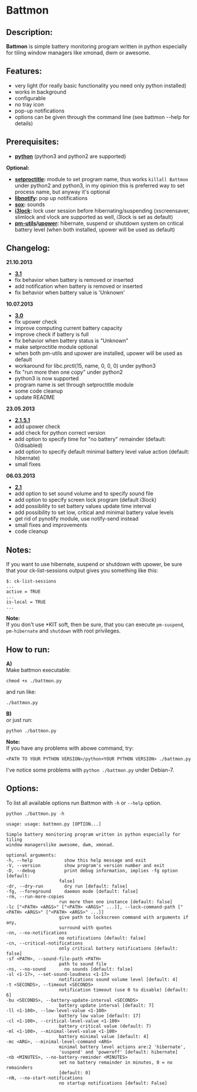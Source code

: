 # Battmon

## Description:
**Battmon** is simple battery monitoring program written in python especially for tiling window managers like xmonad, dwm or awesome.

## Features:
* very light (for really basic functionality you need only python installed)
* works in background
* configurable
* no tray icon
* pop-up notifications
* options can be given through the command line (see battmon --help for details)

## Prerequisites:
* **[python](http://python.org/download/)** (python3 and python2 are supported)

**Optional:** 
* **[setproctitle](https://code.google.com/p/py-setproctitle/):** module to set program name, thus works `killall Battmon` under python2 and python3, 
in my opinion this is preferred way to set process name, but anyway it's optional  
* **[libnotify](https://developer.gnome.org/libnotify/):** pop up notifications
* **[sox](http://sox.sourceforge.net/):** sounds
* **[i3lock](http://i3wm.org/i3lock/):** lock user session before hibernating/suspending (xscreensaver, slimlock and vlock are supported as well, i3lock is set as default)
* **[pm-utils](http://pm-utils.freedesktop.org/wiki/)/[upower](http://upower.freedesktop.org/):** hibernate, suspend or shutdown system on critical battery level (when both installed, upower will be used as default)

## Changelog:
**21.10.2013**
* **[3.1](https://github.com/nictki/Battmon/releases/3.1)**
* fix behavior when battery is removed or inserted
* add notification when battery is removed or inserted
* fix behavior when battery value is 'Unknown'

**10.07.2013**
* **[3.0](https://github.com/nictki/Battmon/releases/3.0)**
* fix upower check
* improve computing current battery capacity 
* improve check if battery is full
* fix behavior when battery status is "Unknown"
* make setproctitle module optional
* when both pm-utils and upower are installed, upower will be used as default
* workaround for libc.prctl(15, name, 0, 0, 0) under python3
* fix "run more then one copy" under python2
* python3 is now supported 
* program name is set through setproctitle module
* some code cleanup
* update README

**23.05.2013**
* **[2.1.5.1](https://github.com/nictki/Battmon/releases/2.1.5.1)**
* add upower check
* add check for python correct version
* add option to specify time for "no battery" remainder (default: 0/disabled)
* add option to specify default minimal battery level value action (default: hibernate)
* small fixes

**06.03.2013**
* **[2.1](https://github.com/nictki/Battmon/releases/2.1)**
* add option to set sound volume and to specify sound file
* add option to specify screen lock program (default i3lock)
* add possibility to set battery values update time interval
* add possibility to set low, critical and minimal battery value levels
* get rid of pynotify module, use notify-send instead
* small fixes and improvements
* code cleanup

## Notes:
If you want to use hibernate, suspend or shutdown with upower, be sure that your ck-list-sessions output gives you something like this:
 
	$: ck-list-sessions
   	...
   	active = TRUE
   	...
   	is-local = TRUE
   	...

**Note:**  
If you don't use *KIT soft, then be sure, that you can execute `pm-suspend`, `pm-hibernate` and `shutdown` with root privileges. 

## How to run:
**A)**  
Make battmon executable:
	
	chmod +x ./battmon.py

and run like:

	./battmon.py 

**B)**  
or just run:

    python ./battmon.py

**Note:**  
If you have any problems with abowe command, try:

	<PATH TO YOUR PYTHON VERSION>/python<YOUR PYTHON VERSION> ./battmon.py 
	
I've notice some problems with `python ./battmon.py` under Debian-7.

## Options:
To list all available options run Battmon with `-h` or `--help` option.
	
	python ./battmon.py -h

    usage: usage: battmon.py [OPTION...]

    Simple battery monitoring program written in python especially for tiling
    window managerslike awesome, dwm, xmonad.

    optional arguments:
    -h, --help            show this help message and exit
    -V, --version         show program's version number and exit
    -D, --debug           print debug information, implies -fg option [default:
                        false]
    -dr, --dry-run        dry run [default: false]
    -fg, --foreground     daemon mode [default: false]
    -rm, --run-more-copies
                        run more then one instance [default: false]
    -lc ["<PATH> <ARGS>" ["<PATH> <ARGS>" ...]], --lock-command-path ["<PATH> <ARGS>" ["<PATH> <ARGS>" ...]]
                        give path to lockscreen command with arguments if any,
                        surround with quotes
    -nn, --no-notifications
                        no notifications [default: false]
    -cn, --critical-notifications
                        only critical battery notifications [default: false]
    -sf <PATH>, --sound-file-path <PATH>
                        path to sound file
    -ns, --no-sound       no sounds [default: false]
    -sl <1-17>, --set-sound-loudness <1-17>
                        notifications sound volume level [default: 4]
    -t <SECONDS>, --timeout <SECONDS>
                        notification timeout (use 0 to disable) [default: 6]
    -bu <SECONDS>, --battery-update-interval <SECONDS>
                        battery update interval [default: 7]
    -ll <1-100>, --low-level-value <1-100>
                        battery low value [default: 17]
    -cl <1-100>, --critical-level-value <1-100>
                        battery critical value (default: 7)
    -ml <1-100>, --minimal-level-value <1-100>
                        battery minimal value [default: 4]
    -mc <ARG>, --minimal-level-command <ARG>
                        minimal battery level actions are:2 'hibernate',
                        'suspend' and 'poweroff' [default: hibernate]
    -nb <MINUTES>, --no-battery-reminder <MINUTES>
                        set no battery remainder in minutes, 0 = no remainders
                        [default: 0]
    -nN, --no-start-notifications
                        no startup notifications [default: False]


